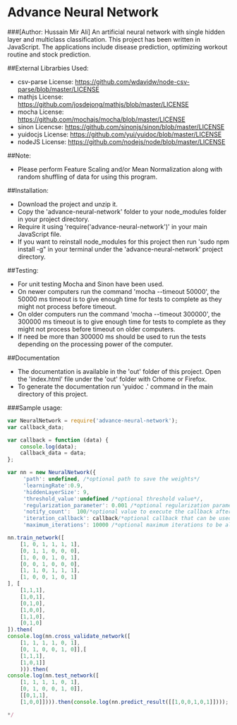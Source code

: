 # Advance Neural Network 
###[Author: Hussain Mir Ali]
An artificial neural network with single hidden layer and multiclass classification. This project has been written in JavaScript. The applications include disease prediction, optimizing workout routine and stock prediction. 

##External Librarbies Used:
* csv-parse License: https://github.com/wdavidw/node-csv-parse/blob/master/LICENSE
* mathjs License: https://github.com/josdejong/mathjs/blob/master/LICENSE
* mocha License: https://github.com/mochajs/mocha/blob/master/LICENSE
* sinon Licencse: https://github.com/sinonjs/sinon/blob/master/LICENSE
* yuidocjs License: https://github.com/yui/yuidoc/blob/master/LICENSE
* nodeJS License: https://github.com/nodejs/node/blob/master/LICENSE

##Note: 
* Please perform Feature Scaling and/or Mean Normalization along with random shuffling of data for using this program.

##Installation:
*  Download the project and unzip it.
*  Copy the 'advance-neural-network' folder to your node_modules folder in your project directory.
*  Require it using 'require('advance-neural-network')' in your main JavaScript file.
*  If you want to reinstall node_modules for this project then run 'sudo npm install -g" in your terminal under the 'advance-neural-network' project directory.

##Testing:
* For unit testing Mocha and Sinon have been used. 
* On newer computers run the command 'mocha --timeout 50000', the 50000 ms timeout is to give enough time for tests to complete as they might not process before timeout. 
* On older computers run the command 'mocha --timeout 300000', the 300000 ms timeout is to give enough time for tests to complete as they might not process before timeout on older computers. 
* If need be more than 300000 ms should be used to run the tests depending on the processing power of the computer. 

##Documentation
*  The documentation is available in the 'out' folder of this project. Open the 'index.html' file under the 'out' folder with Crhome or Firefox.
*  To generate the documentation run 'yuidoc .' command in the main directory of this project.

###Sample usage:

```javascript
var NeuralNetwork = require('advance-neural-network');
var callback_data;

var callback = function (data) {
    console.log(data);
    callback_data = data;
};

var nn = new NeuralNetwork({
     'path': undefined, /*optional path to save the weights*/
     'learningRate':0.9, 
     'hiddenLayerSize': 9,
     'threshold_value':undefined /*optional threshold value*/, 
     'regularization_parameter': 0.001 /*optional regularization parameter to prevent overfitting*/, 
     'notify_count':  100/*optional value to execute the callback after every x number of iterations*/,
     'iteration_callback': callback/*optional callback that can be used for getting cost and iteration value on every notify count.*/,
     'maximum_iterations': 10000 /*optional maximum iterations to be allowed*/});

nn.train_network([
    [1, 0, 1, 1, 1, 1],
    [0, 1, 1, 0, 0, 0],
    [1, 0, 0, 1, 0, 1],
    [0, 0, 1, 0, 0, 0],
    [1, 1, 0, 1, 1, 1],
    [1, 0, 0, 1, 0, 1]
], [
    [1,1,1],
    [1,0,1],
    [0,1,0],
    [1,0,0],
    [1,1,0],
    [0,1,0]
]).then(
console.log(nn.cross_validate_network([   
    [1, 1, 1, 1, 0, 1],
    [0, 1, 0, 0, 1, 0]],[
    [1,1,1],
    [1,0,1]]
    ))).then(
console.log(nn.test_network([
    [1, 1, 1, 1, 0, 1],
    [0, 1, 0, 0, 1, 0]],
    [[0,1,1],
    [1,0,0]]))).then(console.log(nn.predict_result([[1,0,0,1,0,1]])));  

*/
```
